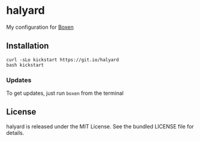 halyard
=======

My configuration for [Boxen](https://boxen.github.io)

## Installation

```
curl -sLo kickstart https://git.io/halyard
bash kickstart
```

### Updates

To get updates, just run `boxen` from the terminal

## License

halyard is released under the MIT License. See the bundled LICENSE file for details.

